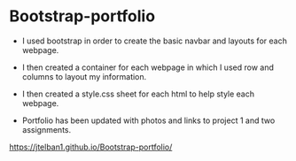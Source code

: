 # Bootstrap-portfolio
- I used bootstrap in order to create the basic navbar and layouts for each webpage.
- I then created a container for each webpage in which I used row and columns to layout my information.
- I then created a style.css sheet for each html to help style each webpage.



- Portfolio has been updated with photos and links to project 1 and two assignments.



 https://jtelban1.github.io/Bootstrap-portfolio/

